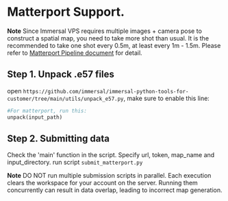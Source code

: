 

# Matterport Support.

**Note** Since Immersal VPS requires multiple images + camera pose to construct a spatial map, you need to take more shot than usual. It is the recommended to take one shot every 0.5m, at least every 1m - 1.5m. Please refer to [Matterport Pipeline document](https://developers.immersal.com/docs/mapsmapping/advanced/metterport-pipeline/) for detail.

## Step 1. Unpack .e57 files
open `https://github.com/immersal/immersal-python-tools-for-customer/tree/main/utils/unpack_e57.py`, make sure to enable this line:
```py
#For matterport, run this:
unpack(input_path)
```

## Step 2. Submitting data
Check the 'main' function in the script. Specify url, token, map_name and input_directory.
run script `submit_matterport.py`

**Note**
DO NOT run multiple submission scripts in parallel. Each execution clears the workspace for your account on the server. Running them concurrently can result in data overlap, leading to incorrect map generation.